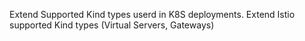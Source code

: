 Extend Supported Kind types userd in K8S deployments. 
Extend Istio supported Kind types (Virtual Servers, Gateways)
